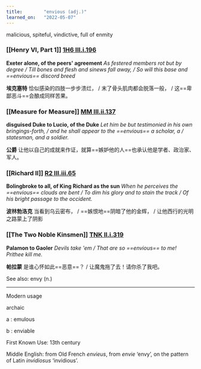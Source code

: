 ```yaml
---
title:        "envious (adj.)"
learned_on:   "2022-05-07"
---
```


malicious, spiteful, vindictive, full of enmity

### [[Henry VI, Part 1]] [1H6 III.i.196](https://www.shakespeareswords.com/Public/Play.aspx?Act=3&Scene=1&WorkId=25#202623)

**Exeter alone, of the peers' agreement** *As festered members rot but by degree / Till bones and flesh and sinews fall away, / So will this base and ==envious== discord breed*

**埃克塞特** 恰似感染的四肢一步步溃烂， / 末了骨头肌肉都会脱落一般， / 这==卑鄙恶斗==会酿成同样苦果。

### [[Measure for Measure]] [MM III.ii.137](https://www.shakespeareswords.com/Public/Play.aspx?Act=3&Scene=2&WorkId=27#210429)

**disguised Duke to Lucio, of the Duke** *Let him be but testimonied in his own bringings-forth, / and he shall appear to the ==envious== a scholar, a / statesman, and a soldier.*

**公爵** 让他以自己的成就来作证，就算==嫉妒他的人==也承认他是学者、政治家、军人。

### [[Richard II]] [R2 III.iii.65](https://www.shakespeareswords.com/Public/Play.aspx?Act=3&Scene=3&WorkId=22#191811)

**Bolingbroke to all, of King Richard as the sun** *When he perceives the ==envious== clouds are bent / To dim his glory and to stain the track / Of his bright passage to the occident.*

**波林勃洛克** 当看到乌云密布， / ==嫉恨地==阴暗了他的金辉， / 让他西行的光明之路蒙上了阴影

### [[The Two Noble Kinsmen]] [TNK II.i.319](https://www.shakespeareswords.com/Public/Play.aspx?Act=2&Scene=1&WorkId=37#250237)

**Palamon to Gaoler** *Devils take 'em / That are so ==envious== to me! Prithee kill me.*

**帕拉蒙** 是谁心怀如此==恶意==？ / 让魔鬼拖了去！请你杀了我吧。

See also: envy (n.)

-----

Modern usage

archaic

a : emulous

b : enviable

First Known Use: 13th century

Middle English: from Old French *envieus*, from *envie* ‘envy’, on the pattern of Latin *invidiosus* ‘invidious’.
